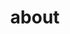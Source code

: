 ---
layout: page
permalink: /about/
type: about.html
title: about
description: About my passion, approaches to work and history
inverse: inverse
sections:
  - tag: '# My Passion'
    title: Life is more fun if you make it easier
    img: 
      path: ../assets/images/approach.jpg
      alt: My Passion Image
    text: My PassionMy PassionMy PassionMy PassionMy PassionMy Passion
  - tag: '# My Approach'
    title: Listen > Research > Create
    reverse: true
    background: true
    img: 
      path: ../assets/images/approach.jpg
      alt: My Approach Image
    text: My ApproachMy ApproachMy ApproachMy ApproachMy Approach
  - tag: '# My History'
    title: 6 years of work experience in design and development 
    img:
      path: ../assets/images/approach.jpg
      alt: My History Image
    text: My HistoryMy HistoryMy HistoryMy HistoryMy HistoryMy History
---